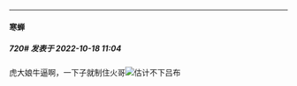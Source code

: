 

*****

####  寒蝉  
##### 720#       发表于 2022-10-18 11:04

虎大娘牛逼啊，一下子就制住火哥<img src="https://static.saraba1st.com/image/smiley/face2017/066.png" referrerpolicy="no-referrer">估计不下吕布

